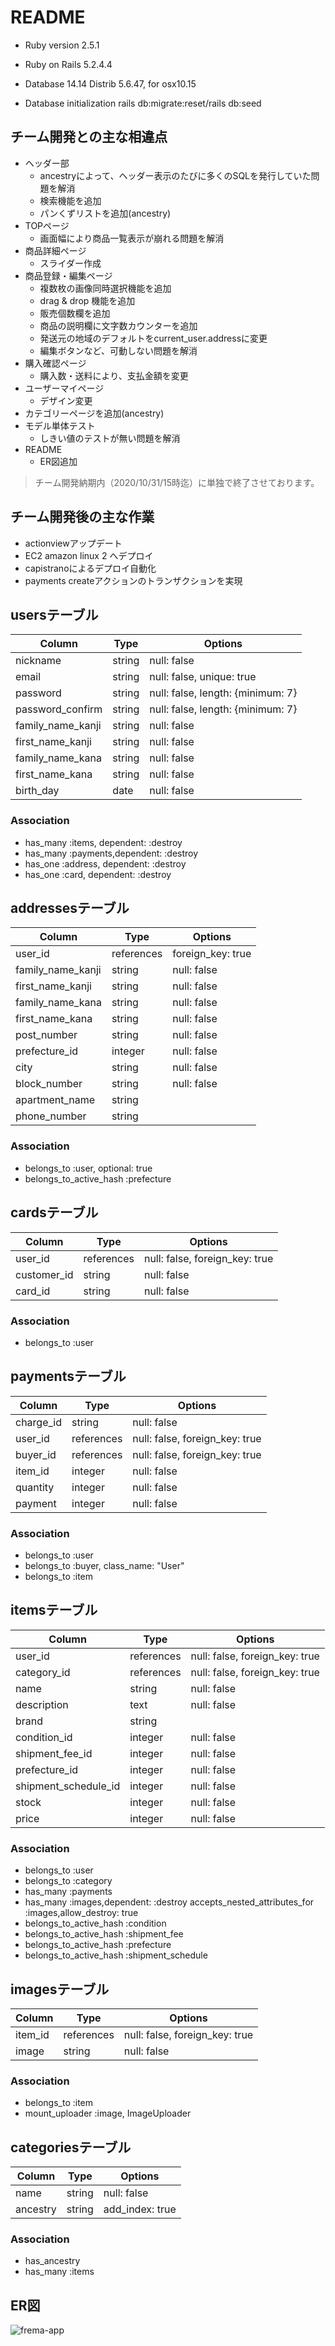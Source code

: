 # README

* Ruby version 2.5.1

* Ruby on Rails 5.2.4.4

* Database 14.14 Distrib 5.6.47, for osx10.15

* Database initialization rails db:migrate:reset/rails db:seed

## チーム開発との主な相違点

* ヘッダー部
  * ancestryによって、ヘッダー表示のたびに多くのSQLを発行していた問題を解消
  * 検索機能を追加
  * パンくずリストを追加(ancestry)
* TOPページ
  * 画面幅により商品一覧表示が崩れる問題を解消
* 商品詳細ページ
  * スライダー作成
* 商品登録・編集ページ
  * 複数枚の画像同時選択機能を追加
  * drag & drop 機能を追加
  * 販売個数欄を追加
  * 商品の説明欄に文字数カウンターを追加
  * 発送元の地域のデフォルトをcurrent_user.addressに変更
  * 編集ボタンなど、可動しない問題を解消
* 購入確認ページ
  * 購入数・送料により、支払金額を変更
* ユーザーマイページ
  * デザイン変更
* カテゴリーページを追加(ancestry)
* モデル単体テスト
  * しきい値のテストが無い問題を解消
* README
  * ER図追加

> チーム開発納期内（2020/10/31/15時迄）に単独で終了させております。

## チーム開発後の主な作業
  * actionviewアップデート
  * EC2 amazon linux 2 へデプロイ
  * capistranoによるデプロイ自動化
  * payments createアクションのトランザクションを実現

## usersテーブル
|Column|Type|Options|
|------|----|-------|
|nickname|string|null: false|
|email|string|null: false, unique: true|
|password|string|null: false, length: {minimum: 7}|
|password_confirm|string|null: false, length: {minimum: 7}|
|family_name_kanji|string|null: false|
|first_name_kanji|string|null: false|
|family_name_kana|string|null: false|
|first_name_kana|string|null: false|
|birth_day|date|null: false|

### Association
- has_many  :items,   dependent: :destroy
- has_many  :payments,dependent: :destroy
- has_one   :address, dependent: :destroy
- has_one   :card,    dependent: :destroy


## addressesテーブル
|Column|Type|Options|
|------|----|-------|
|user_id|references|foreign_key: true|
|family_name_kanji|string|null: false|
|first_name_kanji|string|null: false|
|family_name_kana|string|null: false|
|first_name_kana|string|null: false|
|post_number|string|null: false|
|prefecture_id|integer|null: false|
|city|string|null: false|
|block_number|string|null: false|
|apartment_name|string||
|phone_number|string||

### Association
- belongs_to :user, optional: true
- belongs_to_active_hash :prefecture


## cardsテーブル
|Column|Type|Options|
|------|----|-------|
|user_id|references|null: false, foreign_key: true|
|customer_id|string|null: false|
|card_id|string|null: false|

### Association
- belongs_to :user


## paymentsテーブル
|Column|Type|Options|
|------|----|-------|
|charge_id|string|null: false|
|user_id|references|null: false, foreign_key: true|
|buyer_id|references|null: false, foreign_key: true|
|item_id|integer|null: false|
|quantity|integer|null: false|
|payment|integer|null: false|

### Association
- belongs_to :user
- belongs_to :buyer, class_name: "User"
- belongs_to :item


## itemsテーブル
|Column|Type|Options|
|------|----|-------|
|user_id|references|null: false, foreign_key: true|
|category_id|references|null: false, foreign_key: true|
|name|string|null: false|
|description|text|null: false|
|brand|string||
|condition_id|integer|null: false|
|shipment_fee_id|integer|null: false|
|prefecture_id|integer|null: false|
|shipment_schedule_id|integer|null: false|
|stock|integer|null: false|
|price|integer|null: false|

### Association
- belongs_to :user
- belongs_to :category
- has_many :payments
- has_many :images,dependent: :destroy
  accepts_nested_attributes_for :images,allow_destroy: true
- belongs_to_active_hash :condition
- belongs_to_active_hash :shipment_fee
- belongs_to_active_hash :prefecture
- belongs_to_active_hash :shipment_schedule


## imagesテーブル
|Column|Type|Options|
|------|----|-------|
|item_id|references|null: false, foreign_key: true|
|image|string|null: false|

### Association
- belongs_to :item
- mount_uploader :image, ImageUploader


## categoriesテーブル
|Column|Type|Options|
|------|----|-------|
|name|string|null: false|
|ancestry|string|add_index: true|

### Association
- has_ancestry
- has_many :items

## ER図
![frema-app](https://user-images.githubusercontent.com/66042540/97772339-65f5a900-1b89-11eb-9b65-4faa73f08daf.jpg)
